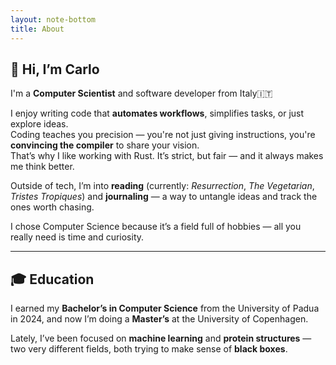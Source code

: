 ```yaml
--- 
layout: note-bottom
title: About 
---
```


## 👋 Hi, I’m Carlo

I'm a **Computer Scientist** and software developer from Italy&#x1f1ee;&#x1f1f9; 

I enjoy writing code that **automates workflows**, simplifies tasks, or just 
explore ideas.  
Coding teaches you precision — you're not just giving instructions, you're 
**convincing the compiler** to share your vision.  
That’s why I like working with Rust. It’s strict, but fair — and it always makes 
me think better.

Outside of tech, I’m into **reading** (currently: *Resurrection*, 
*The Vegetarian*, *Tristes Tropiques*) and **journaling** — a way to untangle 
ideas and track the ones worth chasing.

I chose Computer Science because it’s a field full of hobbies — all you really 
need is time and curiosity.

---

## 🎓 Education

I earned my **Bachelor’s in Computer Science** from the University of Padua in 
2024, and now I’m doing a **Master’s** at the University of Copenhagen.

Lately, I’ve been focused on **machine learning** and **protein structures** 
— two very different fields, both trying to make sense of **black boxes**.
